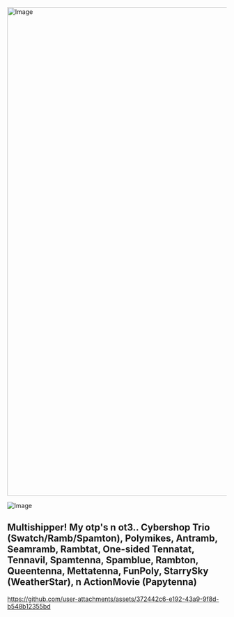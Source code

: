 <img width="1472" height="1120" alt="Image" src="https://github.com/user-attachments/assets/0068fb45-7fd0-4c3a-8528-8e0d3f3444f2" />

![Image](https://github.com/user-attachments/assets/6d463f4f-1c85-4d05-a239-715431db9b12)

## Multishipper! My otp's n ot3.. Cybershop Trio (Swatch/Ramb/Spamton), Polymikes, Antramb, Seamramb, Rambtat, One-sided Tennatat, Tennavil, Spamtenna, Spamblue, Rambton, Queentenna, Mettatenna, FunPoly, StarrySky (WeatherStar), n ActionMovie (Papytenna)
https://github.com/user-attachments/assets/372442c6-e192-43a9-9f8d-b548b12355bd
